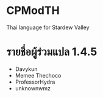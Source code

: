# CPModTH
Thai language for Stardew Valley

# รายชื่อผู้ร่วมแปล 1.4.5
- Davykun
- Memee Thechoco
- ProfessorHydra 
- unknownwmz
